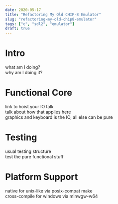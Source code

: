 ```yaml
---
date: 2020-05-17
title: "Refactoring My Old CHIP-8 Emulator"
slug: "refactoring-my-old-chip8-emulator"
tags: ["c", "sdl2", "emulator"]
draft: true
---
```

# Intro
what am I doing?  
why am I doing it?

# Functional Core
link to hoist your IO talk  
talk about how that applies here  
graphics and keyboard is the IO, all else can be pure  

# Testing
usual testing structure  
test the pure functional stuff  

# Platform Support
native for unix-like via posix-compat make  
cross-compile for windows via minwgw-w64
